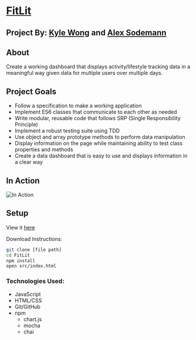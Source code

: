 # [FitLit](https://asodemann18.github.io/FitLit/src/index.html) 

## Project By: [Kyle Wong](https://github.com/KyleWong2510) and [Alex Sodemann](https://github.com/asodemann18)

## About
Create a working dashboard that displays activity/lifestyle tracking data in a meaningful way given data for multiple users over multiple days.

## Project Goals
* Follow a specification to make a working application
* Implement ES6 classes that communicate to each other as needed
* Write modular, reusable code that follows SRP (Single Responsibility Principle)
* Implement a robust testing suite using TDD
* Use object and array prototype methods to perform data manipulation
* Display information on the page while maintaining ability to test class properties and methods
* Create a data dashboard that is easy to use and displays information in a clear way

## In Action
![In Action](http://g.recordit.co/zbM5MQgEzw.gif)

## Setup
View it [here](https://asodemann18.github.io/FitLit/src/index.html)

Download Instructions:
```bash
git clone [file path]
cd FitLit
npm install
open src/index.html
```
### Technologies Used:
* JavaScript
* HTML/CSS
* Git/GitHub
* npm
  * chart.js
  * mocha
  * chai


